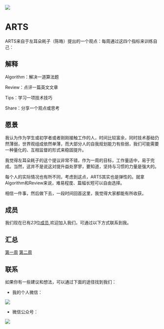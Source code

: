 ![](https://images.unsplash.com/photo-1547156979-b57c6439f9d6?ixlib=rb-1.2.1&ixid=eyJhcHBfaWQiOjEyMDd9&auto=format&fit=crop&w=1050&q=80)

# ARTS

ARTS来自于左耳朵耗子（陈皓）提出的一个观点：每周通过这四个指标来训练自己：

## 解释

Algorithm：解决一道算法题

Review：点评一篇英文文章

Tips：学习一项技术技巧

Share：分享一个观点或思考

## 愿景

我认为作为学生或初学者或者刚刚接触工作的人，时间比较富余，同时技术基础仍然薄弱，世界观组成依然单薄，而大部分人的自我规划能力有些弱，我们可能需要一种量化的、互相监督的形式来稳固提升。

我觉得左耳朵耗子的这个提议非常不错，作为一周的目标，工作量适中，易于完成。当然，这并不是说这对提升益处寥寥，要知道，坚持与习惯的力量是强大的。

每个人的实际情况也有所不同，考虑到这点，ARTS其实也是弹性的。就拿Algorithm和Review来说，难易程度、篇幅长短可以自由选择。

相信一件事，然后做下去，一段时间回首这里，我觉得大家都能有所收获。

## 成员

我们现在已有*23*位[成员](/Partners),欢迎加入我们，可通过以下方式联系到我。

## 汇总

[第一周](/Weekly/201901W4.md)
[第二周](/Weekly/201902W1.md)


## 联系

如果你有一些建议和想法，可以通过下面的途径找到我们：

- 我的个人微信：

![](https://upload-images.jianshu.io/upload_images/5889935-f792790ff956f288.JPG?imageMogr2/auto-orient/strip%7CimageView2/2/w/1240)

- 微信公众号：

![](https://upload-images.jianshu.io/upload_images/5889935-5eae6ff81535ddd3.jpg?imageMogr2/auto-orient/strip%7CimageView2/2/w/1240)
